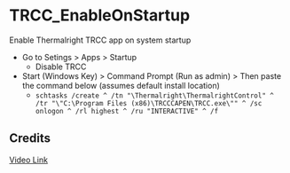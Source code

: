 # TRCC_EnableOnStartup
Enable Thermalright TRCC app on system startup

- Go to Setings > Apps > Startup
  - Disable TRCC
- Start (Windows Key) > Command Prompt (Run as admin) > Then paste the command below (assumes default install location)
  - `schtasks /create ^
  /tn "\Thermalright\ThermalrightControl" ^
  /tr "\"C:\Program Files (x86)\TRCCCAPEN\TRCC.exe\"" ^
  /sc onlogon ^
  /rl highest ^
  /ru "INTERACTIVE" ^
  /f
`
## Credits
[Video Link](https://youtu.be/GMsUqOFeifs?si=tDKE1el_Sjaghc-r)
